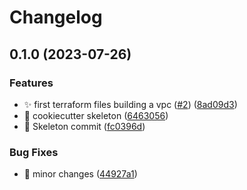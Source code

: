 # Changelog

## 0.1.0 (2023-07-26)


### Features

* :sparkles: first terraform files building a vpc ([#2](https://github.com/Foxon-Consulting/tf-module-aws-vpc/issues/2)) ([8ad09d3](https://github.com/Foxon-Consulting/tf-module-aws-vpc/commit/8ad09d36984b7888997362b23ed9c9896e8f2095))
* :tada: cookiecutter skeleton ([6463056](https://github.com/Foxon-Consulting/tf-module-aws-vpc/commit/6463056b9391902affdadb94bff7437cbfb8286e))
* :tada: Skeleton commit ([fc0396d](https://github.com/Foxon-Consulting/tf-module-aws-vpc/commit/fc0396d1f5a762837efbe76758eb1a42a7157553))


### Bug Fixes

* :art: minor changes ([44927a1](https://github.com/Foxon-Consulting/tf-module-aws-vpc/commit/44927a18421f0a5f9477436b6e30cb542c122d7b))
